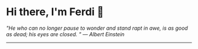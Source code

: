 <h1>Hi there, I'm Ferdi 👋</h1>

<p><em>
  "He who can no longer pause to wonder and stand rapt in awe, is as good as dead; his eyes are closed. " — Albert Einstein
</em></p>

---
